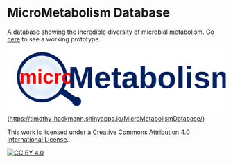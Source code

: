 # MicroMetabolism Database

A database showing the incredible diversity of microbial metabolism.  Go <a href="https://timothy-hackmann.shinyapps.io/MicroMetabolismDatabase/">here</a> to see a working prototype.

![alt text](https://github.com/thackmann/MicroMetabolismDatabase/blob/main/logo.svg)(https://timothy-hackmann.shinyapps.io/MicroMetabolismDatabase/)

This work is licensed under a
[Creative Commons Attribution 4.0 International License][cc-by].

[![CC BY 4.0][cc-by-image]][cc-by]

[cc-by]: http://creativecommons.org/licenses/by/4.0/
[cc-by-image]: https://i.creativecommons.org/l/by/4.0/88x31.png
[cc-by-shield]: https://img.shields.io/badge/License-CC%20BY%204.0-lightgrey.svg
